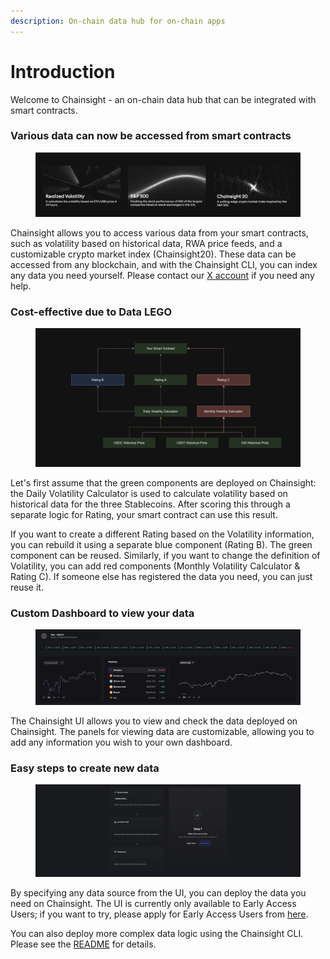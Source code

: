 ```yaml
---
description: On-chain data hub for on-chain apps
---
```


# Introduction

Welcome to Chainsight - an on-chain data hub that can be integrated with smart contracts.

### Various data can now be accessed from smart contracts

<figure><img src=".gitbook/assets/Screenshot 2024-04-24 at 18.43.17.png" alt=""><figcaption></figcaption></figure>

Chainsight allows you to access various data from your smart contracts, such as volatility based on historical data, RWA price feeds, and a customizable crypto market index (Chainsight20). These data can be accessed from any blockchain, and with the Chainsight CLI, you can index any data you need yourself. Please contact our [X account](https://twitter.com/Chainsight\_) if you need any help.



### Cost-effective due to Data LEGO

<figure><img src=".gitbook/assets/Screenshot 2024-04-24 at 21.17.09.png" alt=""><figcaption></figcaption></figure>

Let's first assume that the green components are deployed on Chainsight: the Daily Volatility Calculator is used to calculate volatility based on historical data for the three Stablecoins. After scoring this through a separate logic for Rating, your smart contract can use this result.&#x20;

If you want to create a different Rating based on the Volatility information, you can rebuild it using a separate blue component (Rating B). The green component can be reused. Similarly, if you want to change the definition of Volatility, you can add red components (Monthly Volatility Calculator & Rating C). If someone else has registered the data you need, you can just reuse it.



### Custom Dashboard to view your data

<figure><img src=".gitbook/assets/Screenshot 2024-04-24 at 21.50.14.png" alt=""><figcaption></figcaption></figure>

The Chainsight UI allows you to view and check the data deployed on Chainsight. The panels for viewing data are customizable, allowing you to add any information you wish to your own dashboard.



### Easy steps to create new data

<figure><img src=".gitbook/assets/Screenshot 2024-04-24 at 21.56.50.png" alt=""><figcaption></figcaption></figure>

By specifying any data source from the UI, you can deploy the data you need on Chainsight. The UI is currently only available to Early Access Users; if you want to try, please apply for Early Access Users from [here](https://twitter.com/Chainsight\_/status/1767584718567133363).

You can also deploy more complex data logic using the Chainsight CLI. Please see the [README](https://github.com/horizonx-tech/chainsight-cli) for details.
